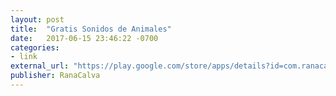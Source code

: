 ```yaml
---
layout: post
title:  "Gratis Sonidos de Animales"
date:   2017-06-15 23:46:22 -0700
categories:
- link
external_url: "https://play.google.com/store/apps/details?id=com.ranacalva.animalSoundsP"
publisher: RanaCalva
---
```

